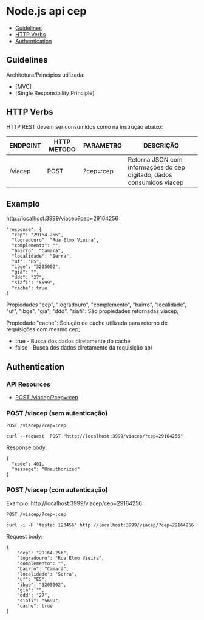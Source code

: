 # Node.js api cep

* [Guidelines](#guidelines)
* [HTTP Verbs](#http-verbs)
* [Authentication](#authentication)

## Guidelines

Architetura/Principios utilizada:
* [MVC]
* [Single Responsibility Principle]

## HTTP Verbs
HTTP REST devem ser consumidos como na instrução abaixo:

| ENDPOINT    | HTTP METODO     | PARAMETRO | DESCRIÇÃO |
| ----------- | --------------- | --------- | ---------------------------------------------------------------------- |  
| /viacep     | POST            | ?cep=:cep | Retorna JSON com informações do cep digitado, dados consumidos viacep  |

## Examplo

http://localhost:3999/viacep?cep=29164256

    "response": {
      "cep": "29164-256",
      "logradouro": "Rua Elmo Vieira",
      "complemento": "",
      "bairro": "Camará",
      "localidade": "Serra",
      "uf": "ES",
      "ibge": "3205002",
      "gia": "",
      "ddd": "27",
      "siafi": "5699",
      "cache": true
    }

Propiedades "cep", "logradouro", "complemento", "bairro", "localidade", "uf", "ibge", "gia", "ddd", "siafi": São propiedades retornadas viacep;


Propiedade "cache": Solução de cache utilizada para retorno de requisições com mesmo cep;

* true - Busca dos dados diretamente do cache 
* false - Busca dos dados diretamente da requisição api


## Authentication

### API Resources

  - [POST /viacep/?cep=:cep](#post-viacep)

### POST /viacep (sem autenticação)

`POST /viacep/?cep=:cep`
    
    curl --request  POST "http://localhost:3999/viacep/?cep=29164256"

Response body:

    {
      "code": 401,
      "message": "Unauthorized"
    }


### POST /viacep (com autenticação)

Examplo: http://localhost:3999/viacep/cep=29164256

`POST /viacep/?cep=:cep`

    curl -i -H 'teste: 123456' http://localhost:3999/viacep/?cep=29164256

Request body:

    {
        "cep": "29164-256",
        "logradouro": "Rua Elmo Vieira",
        "complemento": "",
        "bairro": "Camará",
        "localidade": "Serra",
        "uf": "ES",
        "ibge": "3205002",
        "gia": "",
        "ddd": "27",
        "siafi": "5699",
        "cache": true
    }
